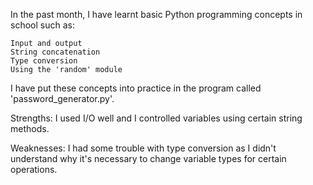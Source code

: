 In the past month, I have learnt basic Python programming concepts in school such as:

    Input and output
    String concatenation
    Type conversion
    Using the 'random' module

I have put these concepts into practice in the program called 'password_generator.py'.

Strengths: I used I/O well and I controlled variables using certain string methods.

Weaknesses: I had some trouble with type conversion as I didn't understand why it's necessary to change variable types for certain operations.

